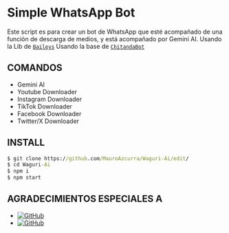 # Simple WhatsApp Bot
Este script es para crear un bot de WhatsApp que esté acompañado de una función de descarga de medios, y está acompañado por Gemini AI.
Usando la Lib de [`Baileys`](https://github.com/whiskeysockets/baileys)
Usando la base de [`ChitandaBot`](https://github.com/rtwone/chitandabot)

## COMANDOS
* Gemini AI
* Youtube Downloader
* Instagram Downloader
* TikTok Downloader
* Facebook Downloader
* Twitter/X Downloader

## INSTALL
```cmd
$ git clone https://github.com/MauroAzcurra/Waguri-Ai/edit/
$ cd Waguri-Ai
$ npm i
$ npm start

```
## AGRADECIMIENTOS ESPECIALES A
* <a href="https://github.com/whiskeysockets/Baileys"><img alt="GitHub" src="https://img.shields.io/badge/baileys-%23121011.svg?&style=for-the-badge&logo=github&logoColor=white"/></a>
* <a href="https://github.com/rtwone"><img alt="GitHub" src="https://img.shields.io/badge/rtwone-%23121011.svg?&style=for-the-badge&logo=github&logoColor=white"/></a>
